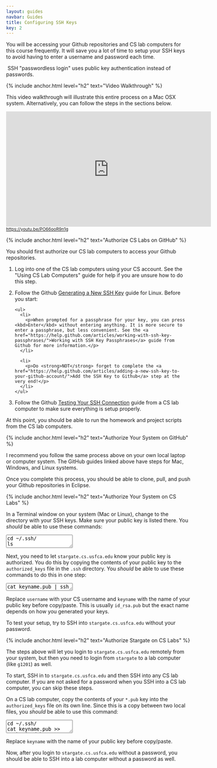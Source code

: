 ```yaml
---
layout: guides
navbar: Guides
title: Configuring SSH Keys
key: 2
---
```


You will be accessing your Github repositories and CS lab computers for this course frequently. It will save you a lot of time to setup your SSH keys to avoid having to enter a username and password each time.

<article class="message is-info">
  <div class="message-body">
    <i class="fas fa-info-circle"></i>&nbsp;SSH "passwordless login" uses public key authentication instead of passwords.
  </div>
</article>

{% include anchor.html level="h2" text="Video Walkthrough" %}

<p>This video walkthrough will illustrate this entire process on a Mac OSX system. Alternatively, you can follow the steps in the sections below.</p>

<div>
  <iframe width="560" height="315" src="https://www.youtube.com/embed/PO66ooR9n1g?rel=0" frameborder="0" allow="autoplay; encrypted-media" allowfullscreen style="height: 315px;"></iframe>
  <br/>
  <small><a href="https://youtu.be/PO66ooR9n1g"><i class="fab fa-youtube"></i> https://youtu.be/PO66ooR9n1g</a></small>
</div>

{% include anchor.html level="h2" text="Authorize CS Labs on GitHub" %}

You should first authorize our CS lab computers to access your Github repositories.

<ol>
  <li>
    <p>Log into one of the CS lab computers using your CS account. See the "Using CS Lab Computers" guide for help if you are unsure how to do this step.</p>
  </li>

  <li>
    <p>Follow the Github <a href="https://help.github.com/articles/generating-a-new-ssh-key-and-adding-it-to-the-ssh-agent/">Generating a New SSH Key</a> guide for Linux. Before you start:</p>

    <ul>
      <li>
        <p>When prompted for a passphrase for your key, you can press <kbd>Enter</kbd> without entering anything. It is more secure to enter a passphrase, but less convenient. See the <a href="https://help.github.com/articles/working-with-ssh-key-passphrases/">Working with SSH Key Passphrases</a> guide from Github for more information.</p>
      </li>

      <li>
        <p>Do <strong>NOT</strong> forget to complete the <a href="https://help.github.com/articles/adding-a-new-ssh-key-to-your-github-account/">Add the SSH Key to Github</a> step at the very end!</p>
      </li>
    </ul>
  </li>

  <li>
    <p>Follow the Github <a href="https://help.github.com/articles/testing-your-ssh-connection/">Testing Your SSH Connection</a> guide from a CS lab computer to make sure everything is setup properly.</p>
  </li>
</ol>

At this point, you should be able to run the homework and project scripts from the CS lab computers.

{% include anchor.html level="h2" text="Authorize Your System on GitHub" %}

I recommend you follow the same process above on your own local laptop or computer system. The GitHub guides linked above have steps for Mac, Windows, and Linux systems.

Once you complete this process, you should be able to clone, pull, and push your Github repositories in Eclipse.

{% include anchor.html level="h2" text="Authorize Your System on CS Labs" %}

In a Terminal window on your system (Mac or Linux), change to the directory with your SSH keys. Make sure your public key is listed there. You *should* be able to use these commands:

<textarea class="textarea copy" rows="2">
cd ~/.ssh/
ls
</textarea>


Next, you need to let `stargate.cs.usfca.edu` know your public key is authorized. You do this by copying the contents of your public key to the `authorized_keys` file in the `.ssh` directory. You *should* be able to use these commands to do this in one step:

<textarea class="textarea copy" rows="1">
cat keyname.pub | ssh username@stargate.cs.usfca.edu "cat >> ~/.ssh/authorized_keys"
</textarea>

Replace `username` with your CS username and `keyname` with the name of your public key before copy/paste. This is usually `id_rsa.pub` but the exact name depends on how you generated your keys.

To test your setup, try to SSH into `stargate.cs.usfca.edu` without your password.

{% include anchor.html level="h2" text="Authorize Stargate on CS Labs" %}

The steps above will let you login to `stargate.cs.usfca.edu` remotely from your system, but then you need to login from `stargate` to a lab computer (like `g1201`) as well.

To start, SSH in to `stargate.cs.usfca.edu` and then SSH into any CS lab computer. If you are not asked for a password when you SSH into a CS lab computer, you can skip these steps.

On a CS lab computer, copy the contents of your `*.pub` key into the `authorized_keys` file on its own line. Since this is a copy between two local files, you *should* be able to use this command:

<textarea class="textarea copy" rows="2">
cd ~/.ssh/
cat keyname.pub >> authorized_keys
</textarea>

Replace `keyname` with the name of your public key before copy/paste.

Now, after you login to `stargate.cs.usfca.edu` without a password, you should be able to SSH into a lab computer without a password as well.
